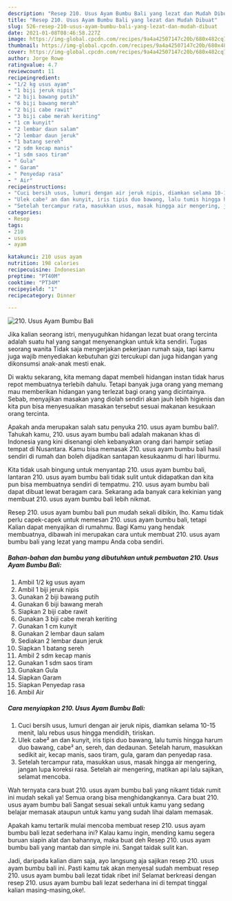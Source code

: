 ```yaml
---
description: "Resep 210. Usus Ayam Bumbu Bali yang lezat dan Mudah Dibuat"
title: "Resep 210. Usus Ayam Bumbu Bali yang lezat dan Mudah Dibuat"
slug: 526-resep-210-usus-ayam-bumbu-bali-yang-lezat-dan-mudah-dibuat
date: 2021-01-08T08:46:58.227Z
image: https://img-global.cpcdn.com/recipes/9a4a42507147c20b/680x482cq70/210-usus-ayam-bumbu-bali-foto-resep-utama.jpg
thumbnail: https://img-global.cpcdn.com/recipes/9a4a42507147c20b/680x482cq70/210-usus-ayam-bumbu-bali-foto-resep-utama.jpg
cover: https://img-global.cpcdn.com/recipes/9a4a42507147c20b/680x482cq70/210-usus-ayam-bumbu-bali-foto-resep-utama.jpg
author: Jorge Rowe
ratingvalue: 4.7
reviewcount: 11
recipeingredient:
- "1/2 kg usus ayam"
- "1 biji jeruk nipis"
- "2 biji bawang putih"
- "6 biji bawang merah"
- "2 biji cabe rawit"
- "3 biji cabe merah keriting"
- "1 cm kunyit"
- "2 lembar daun salam"
- "2 lembar daun jeruk"
- "1 batang sereh"
- "2 sdm kecap manis"
- "1 sdm saos tiram"
- " Gula"
- " Garam"
- " Penyedap rasa"
- " Air"
recipeinstructions:
- "Cuci bersih usus, lumuri dengan air jeruk nipis, diamkan selama 10-15 menit, lalu rebus usus hingga mendidih, tiriskan."
- "Ulek cabe² an dan kunyit, iris tipis duo bawang, lalu tumis hingga harum duo bawang, cabe² an, sereh, dan dedaunan. Setelah harum, masukkan sedikit air, kecap manis, saos tiram, gula, garam dan penyedap rasa."
- "Setelah tercampur rata, masukkan usus, masak hingga air mengering, jangan lupa koreksi rasa. Setelah air mengering, matikan api lalu sajikan, selamat mencoba."
categories:
- Resep
tags:
- 210
- usus
- ayam

katakunci: 210 usus ayam 
nutrition: 198 calories
recipecuisine: Indonesian
preptime: "PT40M"
cooktime: "PT34M"
recipeyield: "1"
recipecategory: Dinner

---
```



![210. Usus Ayam Bumbu Bali](https://img-global.cpcdn.com/recipes/9a4a42507147c20b/680x482cq70/210-usus-ayam-bumbu-bali-foto-resep-utama.jpg)

Jika kalian seorang istri, menyuguhkan hidangan lezat buat orang tercinta adalah suatu hal yang sangat menyenangkan untuk kita sendiri. Tugas seorang  wanita Tidak saja mengerjakan pekerjaan rumah saja, tapi kamu juga wajib menyediakan kebutuhan gizi tercukupi dan juga hidangan yang dikonsumsi anak-anak mesti enak.

Di waktu  sekarang, kita memang dapat membeli hidangan instan tidak harus repot membuatnya terlebih dahulu. Tetapi banyak juga orang yang memang mau memberikan hidangan yang terlezat bagi orang yang dicintainya. Sebab, menyajikan masakan yang diolah sendiri akan jauh lebih higienis dan kita pun bisa menyesuaikan masakan tersebut sesuai makanan kesukaan orang tercinta. 



Apakah anda merupakan salah satu penyuka 210. usus ayam bumbu bali?. Tahukah kamu, 210. usus ayam bumbu bali adalah makanan khas di Indonesia yang kini disenangi oleh kebanyakan orang dari hampir setiap tempat di Nusantara. Kamu bisa memasak 210. usus ayam bumbu bali hasil sendiri di rumah dan boleh dijadikan santapan kesukaanmu di hari liburmu.

Kita tidak usah bingung untuk menyantap 210. usus ayam bumbu bali, lantaran 210. usus ayam bumbu bali tidak sulit untuk didapatkan dan kita pun bisa membuatnya sendiri di tempatmu. 210. usus ayam bumbu bali dapat dibuat lewat beragam cara. Sekarang ada banyak cara kekinian yang membuat 210. usus ayam bumbu bali lebih nikmat.

Resep 210. usus ayam bumbu bali pun mudah sekali dibikin, lho. Kamu tidak perlu capek-capek untuk memesan 210. usus ayam bumbu bali, tetapi Kalian dapat menyajikan di rumahmu. Bagi Kamu yang hendak membuatnya, dibawah ini merupakan cara untuk membuat 210. usus ayam bumbu bali yang lezat yang mampu Anda coba sendiri.

<!--inarticleads1-->

##### Bahan-bahan dan bumbu yang dibutuhkan untuk pembuatan 210. Usus Ayam Bumbu Bali:

1. Ambil 1/2 kg usus ayam
1. Ambil 1 biji jeruk nipis
1. Gunakan 2 biji bawang putih
1. Gunakan 6 biji bawang merah
1. Siapkan 2 biji cabe rawit
1. Gunakan 3 biji cabe merah keriting
1. Gunakan 1 cm kunyit
1. Gunakan 2 lembar daun salam
1. Sediakan 2 lembar daun jeruk
1. Siapkan 1 batang sereh
1. Ambil 2 sdm kecap manis
1. Gunakan 1 sdm saos tiram
1. Gunakan  Gula
1. Siapkan  Garam
1. Siapkan  Penyedap rasa
1. Ambil  Air




<!--inarticleads2-->

##### Cara menyiapkan 210. Usus Ayam Bumbu Bali:

1. Cuci bersih usus, lumuri dengan air jeruk nipis, diamkan selama 10-15 menit, lalu rebus usus hingga mendidih, tiriskan.
1. Ulek cabe² an dan kunyit, iris tipis duo bawang, lalu tumis hingga harum duo bawang, cabe² an, sereh, dan dedaunan. Setelah harum, masukkan sedikit air, kecap manis, saos tiram, gula, garam dan penyedap rasa.
1. Setelah tercampur rata, masukkan usus, masak hingga air mengering, jangan lupa koreksi rasa. Setelah air mengering, matikan api lalu sajikan, selamat mencoba.




Wah ternyata cara buat 210. usus ayam bumbu bali yang nikamt tidak rumit ini mudah sekali ya! Semua orang bisa menghidangkannya. Cara buat 210. usus ayam bumbu bali Sangat sesuai sekali untuk kamu yang sedang belajar memasak ataupun untuk kamu yang sudah lihai dalam memasak.

Apakah kamu tertarik mulai mencoba membuat resep 210. usus ayam bumbu bali lezat sederhana ini? Kalau kamu ingin, mending kamu segera buruan siapin alat dan bahannya, maka buat deh Resep 210. usus ayam bumbu bali yang mantab dan simple ini. Sangat taidak sulit kan. 

Jadi, daripada kalian diam saja, ayo langsung aja sajikan resep 210. usus ayam bumbu bali ini. Pasti kamu tak akan menyesal sudah membuat resep 210. usus ayam bumbu bali lezat tidak ribet ini! Selamat berkreasi dengan resep 210. usus ayam bumbu bali lezat sederhana ini di tempat tinggal kalian masing-masing,oke!.

